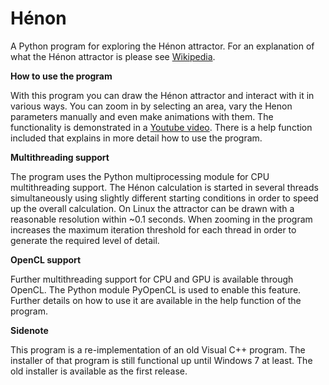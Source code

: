 Hénon
=====

A Python program for exploring the Hénon attractor. For an explanation of what the Hénon attractor is please see <a href="http://en.wikipedia.org/wiki/H%C3%A9non_map">Wikipedia</a>.

<b>How to use the program</b>

With this program you can draw the Hénon attractor and interact with it in various ways. You can zoom in by selecting an area, vary the Henon parameters manually and even make animations with them. The functionality is demonstrated in a <a href="https://youtu.be/42oeboRGqTo">Youtube video</a>. There is a help function included that explains in more detail how to use the program.

<b>Multithreading support</b>

The program uses the Python multiprocessing module for CPU multithreading support. The Hénon calculation is started in several threads simultaneously using slightly different starting conditions in order to speed up the overall calculation. On Linux the attractor can be drawn with a reasonable resolution within ~0.1 seconds. When zooming in the program increases the maximum iteration threshold for each thread in order to generate the required level of detail.

<b>OpenCL support</b>

Further multithreading support for CPU and GPU is available through OpenCL. The Python module PyOpenCL is used to enable this feature. Further details on how to use it are available in the help function of the program.

<b>Sidenote</b>

This program is a re-implementation of an old Visual C++ program. The installer of that program is still functional up until Windows 7 at least. The old installer is available as the first release.
